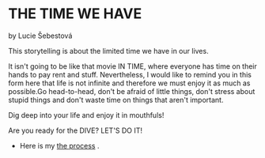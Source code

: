 # THE TIME WE HAVE
by Lucie Šebestová

This storytelling is about the limited time we have in our lives. 

It isn't going to be like that movie IN TIME, where everyone has time on their hands to pay rent and stuff.
Nevertheless, I would like to remind you in this form here that life is not infinite and therefore we must enjoy it as much as possible.Go head-to-head, don't be afraid of little things, don't stress about stupid things and don't waste time on things that aren't important.


Dig deep into your life and enjoy it in mouthfuls!


Are you ready for the DIVE?
LET'S DO IT!

- Here is my [the process](process.md) .

<!-- Content goes here… -->
<!-- A stand-alone version your talk/presentation, written as an article with images, links, etc. -->
<!-- For example: https://breakyourdesignsystem.com -->
